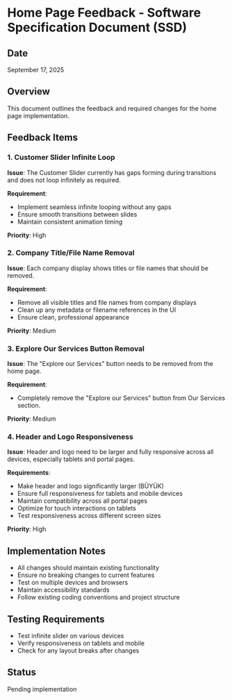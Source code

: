 # Home Page Feedback - Software Specification Document (SSD)

## Date
September 17, 2025

## Overview
This document outlines the feedback and required changes for the home page implementation.

## Feedback Items

### 1. Customer Slider Infinite Loop
**Issue**: The Customer Slider currently has gaps forming during transitions and does not loop infinitely as required.

**Requirement**: 
- Implement seamless infinite looping without any gaps
- Ensure smooth transitions between slides
- Maintain consistent animation timing

**Priority**: High

### 2. Company Title/File Name Removal
**Issue**: Each company display shows titles or file names that should be removed.

**Requirement**:
- Remove all visible titles and file names from company displays
- Clean up any metadata or filename references in the UI
- Ensure clean, professional appearance

**Priority**: Medium

### 3. Explore Our Services Button Removal
**Issue**: The "Explore our Services" button needs to be removed from the home page.

**Requirement**:
- Completely remove the "Explore our Services" button from Our Services section.

**Priority**: Medium

### 4. Header and Logo Responsiveness
**Issue**: Header and logo need to be larger and fully responsive across all devices, especially tablets and portal pages.

**Requirements**:
- Make header and logo significantly larger (BÜYÜK)
- Ensure full responsiveness for tablets and mobile devices
- Maintain compatibility across all portal pages
- Optimize for touch interactions on tablets
- Test responsiveness across different screen sizes

**Priority**: High

## Implementation Notes
- All changes should maintain existing functionality
- Ensure no breaking changes to current features
- Test on multiple devices and browsers
- Maintain accessibility standards
- Follow existing coding conventions and project structure

## Testing Requirements
- Test infinite slider on various devices
- Verify responsiveness on tablets and mobile
- Check for any layout breaks after changes

## Status
Pending implementation